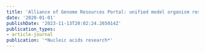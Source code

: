 ```yaml
---
title: 'Alliance of Genome Resources Portal: unified model organism research platform'
date: '2020-01-01'
publishDate: '2023-11-13T20:02:24.265014Z'
publication_types:
- article-journal
publication: '*Nucleic acids research*'
---
```

